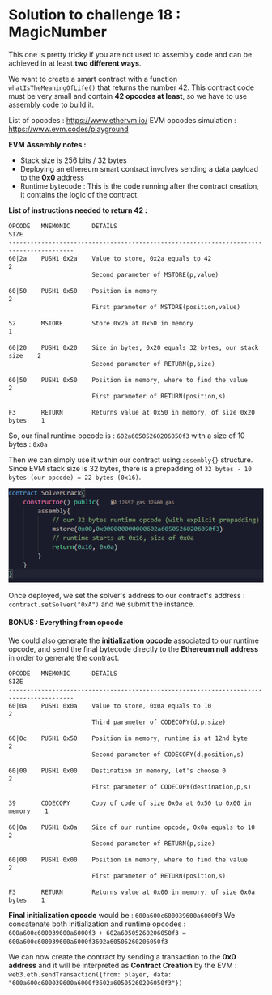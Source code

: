 # Solution to challenge 18 : MagicNumber

This one is pretty tricky if you are not used to assembly code and can be achieved in at least **two different ways**.

We want to create a smart contract with a function `whatIsTheMeaningOfLife()` that returns the number 42. This contract code must be very small and contain **42 opcodes at least**, so we have to use assembly code to build it.

List of opcodes : https://www.ethervm.io/
EVM opcodes simulation : https://www.evm.codes/playground

**EVM Assembly notes :**
- Stack size is 256 bits / 32 bytes
- Deploying an ethereum smart contract involves sending a data payload to the **0x0** address
- Runtime bytecode : This is the code running after the contract creation, it contains the logic of the contract.

**List of instructions needed to return 42 :**

```
OPCODE   MNEMONIC      DETAILS                                                SIZE
----------------------------------------------------------------------------------------
60|2a    PUSH1 0x2a    Value to store, 0x2a equals to 42                      2
					   Second parameter of MSTORE(p,value)

60|50    PUSH1 0x50    Position in memory                                     2
					   First parameter of MSTORE(position,value)

52       MSTORE        Store 0x2a at 0x50 in memory                           1

60|20    PUSH1 0x20    Size in bytes, 0x20 equals 32 bytes, our stack size    2
					   Second parameter of RETURN(p,size)

60|50    PUSH1 0x50    Position in memory, where to find the value            2
                       First parameter of RETURN(position,s)

F3       RETURN        Returns value at 0x50 in memory, of size 0x20 bytes    1
```

So, our final runtime opcode is : ``602a60505260206050f3`` with a size of 10 bytes : `0x0a`

Then we can simply use it within our contract using `assembly{}` structure. Since EVM stack size is 32 bytes, there is a prepadding of `32 bytes - 10 bytes (our opcode) = 22 bytes (0x16)`.

![](https://github.com/Kuqow/ethernaut-solutions-Kuqow/blob/main/Pictures/magicnumber.png)

Once deployed, we set the solver's address to our contract's address : `contract.setSolver("0xA")` and we submit the instance.

#### BONUS : Everything from opcode

We could also generate the **initialization opcode** associated to our runtime opcode, and send the final bytecode directly to the **Ethereum null address** in order to generate the contract. 

```
OPCODE   MNEMONIC      DETAILS                                                SIZE
----------------------------------------------------------------------------------------
60|0a    PUSH1 0x0a    Value to store, 0x0a equals to 10                      2
					   Third parameter of CODECOPY(d,p,size)

60|0c    PUSH1 0x50    Position in memory, runtime is at 12nd byte            2
					   Second parameter of CODECOPY(d,position,s)

60|00    PUSH1 0x00    Destination in memory, let's choose 0                  2
					   First parameter of CODECOPY(destination,p,s)

39       CODECOPY      Copy of code of size 0x0a at 0x50 to 0x00 in memory    1

60|0a    PUSH1 0x0a    Size of our runtime opcode, 0x0a equals to 10          2
                       Second parameter of RETURN(p,size)

60|00    PUSH1 0x00    Position in memory, where to find the value            2
                       First parameter of RETURN(position,s)

F3       RETURN        Returns value at 0x00 in memory, of size 0x0a bytes    1
```

**Final initialization opcode** would be : `600a600c600039600a6000f3`
We concatenate both initialization and runtime opcodes : `600a600c600039600a6000f3 + 602a60505260206050f3 = 600a600c600039600a6000f3602a60505260206050f3`

We can now create the contract by sending a transaction to the **0x0 address** and it will be interpreted as **Contract Creation** by the EVM :
`web3.eth.sendTransaction({from: player, data: "600a600c600039600a6000f3602a60505260206050f3"})`